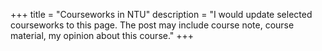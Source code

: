 +++
title = "Courseworks in NTU"
description = "I would update selected courseworks to this page. The post may include course note, course material, my opinion about this course."
+++

